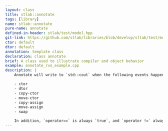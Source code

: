 ```yaml
---
layout: class
title: stlab::annotate
tags: [library]
name: stlab::annotate
pure-name: annotate
defined-in-header: stlab/test/model.hpp
git-link: https://github.com/stlab/libraries/blob/develop/stlab/test/model.hpp
ctor: default
dtor: default
annotation: template class
declaration: class annotate
brief: A class used to illustrate compiler and object behavior
example: annotate_rvo_example.cpp
description: |
    Annotate will write to `std::cout` when the following events happen to an instance:

    - ctor
    - dtor
    - copy-ctor
    - move-ctor
    - copy-assign
    - move-assign
    - swap

    In addition, `operator==` is always `true`, and `operator !=` always `false`.
---
```

